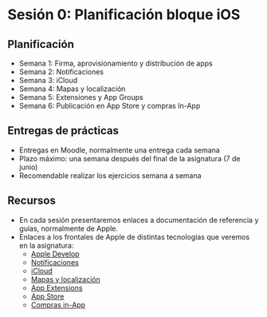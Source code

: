 # Sesión 0: Planificación bloque iOS

## Planificación

- Semana 1: Firma, aprovisionamiento y distribución de apps 
- Semana 2: Notificaciones
- Semana 3: iCloud
- Semana 4: Mapas y localización
- Semana 5: Extensiones y App Groups
- Semana 6: Publicación en App Store y compras In-App


## Entregas de prácticas

- Entregas en Moodle, normalmente una entrega cada semana
- Plazo máximo: una semana después del final de la asignatura (7 de junio)
- Recomendable realizar los ejercicios semana a semana


## Recursos

- En cada sesión presentaremos enlaces a documentación de referencia y
guías, normalmente de Apple. 
- Enlaces a los frontales de Apple de distintas tecnologías que
  veremos en la asignatura:
    - [Apple Develop](https://developer.apple.com/develop/)
    - [Notificaciones](https://developer.apple.com/notifications/)
    - [iCloud](https://developer.apple.com/icloud/)
    - [Mapas y localización](https://developer.apple.com/maps/)
    - [App Extensions](https://developer.apple.com/app-extensions/)
    - [App Store](https://developer.apple.com/app-store/product-page/)
    - [Compras in-App](https://developer.apple.com/in-app-purchase/)


